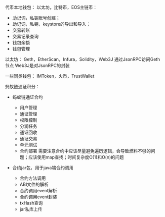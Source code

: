 代币本地钱包：
以太坊，比特币，EOS主链币：
- 助记词，私钥账号创建；
- 助记词，私钥，keystore的导出和导入；
- 交易转账
- 交易记录查询
- 钱包余额
- 钱包管理

以太坊：
Geth，EtherScan，Infura，Solidity，Web3J
通过JsonRPC访问Geth节点
Web3J是对JsonRPC的封装


一些同类钱包：
IMToken，火币，TrustWallet

蚂蚁链通证积分：
- 蚂蚁链通证合约
  - 用户管理
  - 通证管理
  - 权限控制
  - 分润任务
  - 通证回收
  - 通证交易
  - 单元测试
  - 合约部署
  需要注意合约中应该尽量避免遍历逻辑，会导致燃料不够的问题；应该使用map查找；时间复杂度O(1)和O(n)的问题

- 合约jar包，用于java端合约调用

  - 合约方法调用
  - ABI文件的解析
  - 合约调用event解析
  - 合约调用event封装
  - txHash查询
  - jar私库上传
